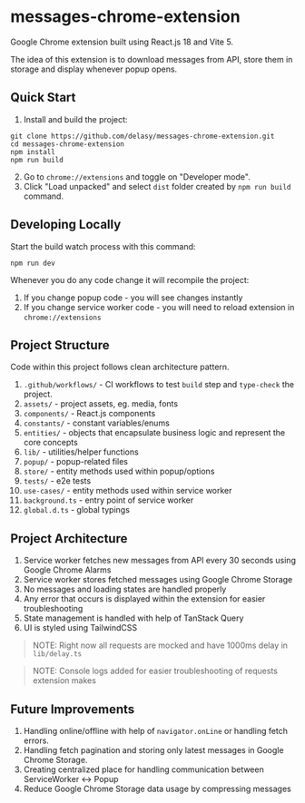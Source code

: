 # messages-chrome-extension
Google Chrome extension built using React.js 18 and Vite 5.

The idea of this extension is to download messages from API, store them in storage
and display whenever popup opens.

## Quick Start

1. Install and build the project:

```shell
git clone https://github.com/delasy/messages-chrome-extension.git
cd messages-chrome-extension
npm install
npm run build
```

2. Go to `chrome://extensions` and toggle on "Developer mode".
3. Click "Load unpacked" and select `dist` folder created by `npm run build` command.

## Developing Locally
Start the build watch process with this command:

```shell
npm run dev
```

Whenever you do any code change it will recompile the project:

1. If you change popup code - you will see changes instantly
2. If you change service worker code - you will need to reload extension in `chrome://extensions`

## Project Structure
Code within this project follows clean architecture pattern.

1. `.github/workflows/` - CI workflows to test `build` step and `type-check` the project.
2. `assets/` - project assets, eg. media, fonts
3. `components/` - React.js components
4. `constants/` - constant variables/enums
5. `entities/` - objects that encapsulate business logic and represent the core concepts
6. `lib/` - utilities/helper functions
7. `popup/` - popup-related files
8. `store/` - entity methods used within popup/options
9. `tests/` - e2e tests
10. `use-cases/` - entity methods used within service worker
11. `background.ts` - entry point of service worker
12. `global.d.ts` - global typings

## Project Architecture

1. Service worker fetches new messages from API every 30 seconds using Google Chrome Alarms
2. Service worker stores fetched messages using Google Chrome Storage
3. No messages and loading states are handled properly
4. Any error that occurs is displayed within the extension for easier troubleshooting
5. State management is handled with help of TanStack Query
6. UI is styled using TailwindCSS

> NOTE: Right now all requests are mocked and have 1000ms delay in `lib/delay.ts`

> NOTE: Console logs added for easier troubleshooting of requests extension makes

## Future Improvements

1. Handling online/offline with help of `navigator.onLine` or handling fetch errors.
2. Handling fetch pagination and storing only latest messages in Google Chrome Storage.
3. Creating centralized place for handling communication between ServiceWorker <-> Popup
4. Reduce Google Chrome Storage data usage by compressing messages
